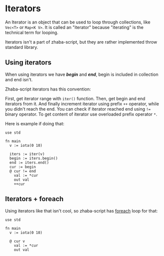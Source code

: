 # Iterators

An Iterator is an object that can be used to loop through collections, like `Vec<T>` or `Map<K V>`. It is called an "iterator" because "iterating" is the technical term for looping.

Iterators isn't a part of zhaba-script, but they are rather implemented throw standard library.

## Using iterators

When using iterators we have _**begin**_ and _**end**_, begin is included in collection and end isn't.

Zhaba-script iterators has this convention:

First, get iterator range with `iter()` function.
Then, get begin and end iterators from it.
And finally increment iterator using prefix `++` operator, while you didn't reach the end. You can check if iterator reached end using `!=` binary operator.
To get content of iterator use overloaded prefix operator `*`.

Here is example if doing that:

```zh
use std

fn main
  v := iota(0 10)

  iters := iter(v)
  begin := iters.begin()
  end := iters.end()
  cur := begin
  @ cur != end
    val := *cur
    out val
    ++cur
```

## Iterators + foreach
Using iterators like that isn't cool, so zhaba-script has [foreach](8%20Loops.md) loop for that:

```zh
use std

fn main
  v := iota(0 10)

  @ cur v
    val := *cur
    out val
```

